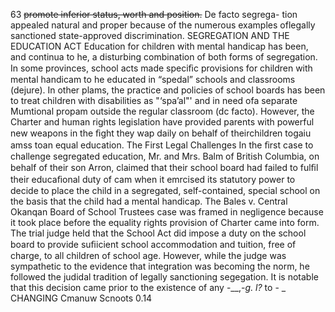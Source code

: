 63
~~promote inferior status, worth and position.~~ De facto segrega-
tion appealed natural and proper because of the numerous
examples oflegally sanctioned state-approved discrimination.
SEGREGATION AND THE EDUCATION ACT
Education for children with mental handicap has been, and
continua to he, a disturbing combination of both forms of
segregation. In some provinces, school acts made speciﬁc
provisions for children with mental handicam to he educated
in “spedal” schools and classrooms (dejure). In other plams,
the practice and policies of school boards has been to treat
children with disabilities as "‘spa’al"' and in need ofa separate
Mumtional propam outside the regular classroom (dc facto).
However, the Charter and human rights legislation have
provided parents with powerful new weapons in the ﬁght they
wap daily on behalf of theirchildren togaiu amss toan equal
education.
The First Legal Challenges
In the ﬁrst case to challenge segregated education, Mr. and
Mrs. Balm of British Columbia, on behalf of their son Arron,
claimed that their school board had failed to fulﬁl their
educaﬁonal duty of cam when it emrcised its statutory power
to decide to place the child in a segregated, self-contained,
special school on the basis that the child had a mental
handicap. The Bales v. Central Okanqan Board of School
Trustees case was framed in negligence because it took place
before the equality rights provision of Charter came into form.
The trial judge held that the School Act did impose a duty
on the school board to provide suﬁicient school accommodation
and tuition, free of charge, to all children of school age.
However, while the judge was sympathetic to the evidence
that integration was becoming the norm, he followed the
judidal tradition of legally sanctioning segegation. It is
notable that this decision came prior to the existence of any
 -__,-_g. l?_ to - _ CHANGING Cmanuw Scnoots
0.14

